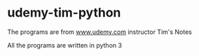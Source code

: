 # udemy-tim-python

The programs are from www.udemy.com instructor Tim's Notes

All the programs are written in python 3
